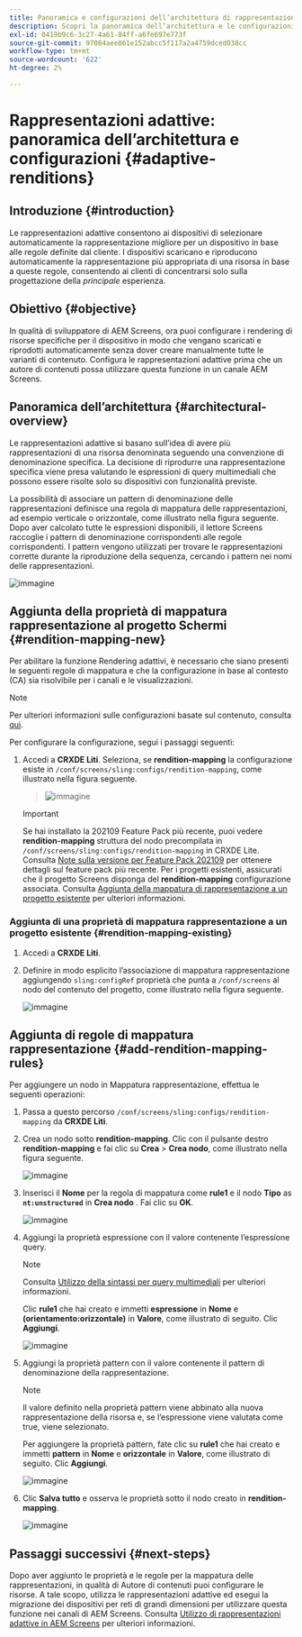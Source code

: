 ```yaml
---
title: Panoramica e configurazioni dell’architettura di rappresentazioni adattive
description: Scopri la panoramica dell’architettura e le configurazioni in CRXDE Liti per rappresentazioni adattive in AEM Screens.
exl-id: 0419b9c6-3c27-4a61-84ff-a6fe697e773f
source-git-commit: 97084aee861e152abcc5f117a2a4759dced038cc
workflow-type: tm+mt
source-wordcount: '622'
ht-degree: 2%

---
```


# Rappresentazioni adattive: panoramica dell’architettura e configurazioni {#adaptive-renditions}

## Introduzione {#introduction}

Le rappresentazioni adattive consentono ai dispositivi di selezionare automaticamente la rappresentazione migliore per un dispositivo in base alle regole definite dal cliente. I dispositivi scaricano e riproducono automaticamente la rappresentazione più appropriata di una risorsa in base a queste regole, consentendo ai clienti di concentrarsi solo sulla progettazione della *principale* esperienza.

## Obiettivo {#objective}

In qualità di sviluppatore di AEM Screens, ora puoi configurare i rendering di risorse specifiche per il dispositivo in modo che vengano scaricati e riprodotti automaticamente senza dover creare manualmente tutte le varianti di contenuto. Configura le rappresentazioni adattive prima che un autore di contenuti possa utilizzare questa funzione in un canale AEM Screens.

## Panoramica dell’architettura {#architectural-overview}

Le rappresentazioni adattive si basano sull’idea di avere più rappresentazioni di una risorsa denominata seguendo una convenzione di denominazione specifica. La decisione di riprodurre una rappresentazione specifica viene presa valutando le espressioni di query multimediali che possono essere risolte solo su dispositivi con funzionalità previste.

La possibilità di associare un pattern di denominazione delle rappresentazioni definisce una regola di mappatura delle rappresentazioni, ad esempio verticale o orizzontale, come illustrato nella figura seguente. Dopo aver calcolato tutte le espressioni disponibili, il lettore Screens raccoglie i pattern di denominazione corrispondenti alle regole corrispondenti. I pattern vengono utilizzati per trovare le rappresentazioni corrette durante la riproduzione della sequenza, cercando i pattern nei nomi delle rappresentazioni.

![immagine](/help/user-guide/assets/adaptive-renditions/adaptive-renditions.png)

## Aggiunta della proprietà di mappatura rappresentazione al progetto Schermi {#rendition-mapping-new}

Per abilitare la funzione Rendering adattivi, è necessario che siano presenti le seguenti regole di mappatura e che la configurazione in base al contesto (CA) sia risolvibile per i canali e le visualizzazioni.

>[!NOTE]
>Per ulteriori informazioni sulle configurazioni basate sul contenuto, consulta [qui](https://sling.apache.org/documentation/bundles/context-aware-configuration/context-aware-configuration.html).

Per configurare la configurazione, segui i passaggi seguenti:

1. Accedi a **CRXDE Liti**. Seleziona, se **rendition-mapping** la configurazione esiste in `/conf/screens/sling:configs/rendition-mapping`, come illustrato nella figura seguente.

   >![immagine](/help/user-guide/assets/adaptive-renditions/mapping-rules1.png)

   >[!IMPORTANT]
   >Se hai installato la 202109 Feature Pack più recente, puoi vedere **rendition-mapping** struttura del nodo precompilata in `/conf/screens/sling:configs/rendition-mapping` in CRXDE Lite. Consulta [Note sulla versione per Feature Pack 202109](/help/user-guide/release-notes-fp-202109.md) per ottenere dettagli sul feature pack più recente.
   >Per i progetti esistenti, assicurati che il progetto Screens disponga del **rendition-mapping** configurazione associata. Consulta [Aggiunta della mappatura di rappresentazione a un progetto esistente](#rendition-mapping-existing) per ulteriori informazioni.

### Aggiunta di una proprietà di mappatura rappresentazione a un progetto esistente {#rendition-mapping-existing}

1. Accedi a **CRXDE Liti**.

1. Definire in modo esplicito l’associazione di mappatura rappresentazione aggiungendo `sling:configRef` proprietà che punta a `/conf/screens` al nodo del contenuto del progetto, come illustrato nella figura seguente.

   ![immagine](/help/user-guide/assets/adaptive-renditions/renditon-mapping2.png)


## Aggiunta di regole di mappatura rappresentazione {#add-rendition-mapping-rules}

Per aggiungere un nodo in Mappatura rappresentazione, effettua le seguenti operazioni:

1. Passa a questo percorso `/conf/screens/sling:configs/rendition-mapping` da **CRXDE Liti**.
1. Crea un nodo sotto **rendition-mapping**. Clic con il pulsante destro **rendition-mapping** e fai clic su **Crea** > **Crea nodo**, come illustrato nella figura seguente.

   ![immagine](/help/user-guide/assets/adaptive-renditions/add-node1.png)

1. Inserisci il **Nome** per la regola di mappatura come **rule1** e il nodo **Tipo** as **`nt:unstructured`** in **Crea nodo** . Fai clic su **OK**.

   ![immagine](/help/user-guide/assets/adaptive-renditions/add-node2.png)


1. Aggiungi la proprietà espressione con il valore contenente l’espressione query.

   >[!NOTE]
   >Consulta [Utilizzo della sintassi per query multimediali](https://developer.mozilla.org/en-US/docs/Web/CSS/CSS_media_queries/Using_media_queries) per ulteriori informazioni.

   Clic **rule1** che hai creato e immetti **espressione** in **Nome** e **(orientamento:orizzontale)** in **Valore**, come illustrato di seguito. Clic **Aggiungi**.

   ![immagine](/help/user-guide/assets/adaptive-renditions/add-node3.png)

1. Aggiungi la proprietà pattern con il valore contenente il pattern di denominazione della rappresentazione.

   >[!NOTE]
   >Il valore definito nella proprietà pattern viene abbinato alla nuova rappresentazione della risorsa e, se l’espressione viene valutata come true, viene selezionato.

   Per aggiungere la proprietà pattern, fate clic su **rule1** che hai creato e immetti **pattern** in **Nome** e **orizzontale** in **Valore**, come illustrato di seguito. Clic **Aggiungi**.

   ![immagine](/help/user-guide/assets/adaptive-renditions/add-node4.png)

1. Clic **Salva tutto** e osserva le proprietà sotto il nodo creato in **rendition-mapping**.

   ![immagine](/help/user-guide/assets/adaptive-renditions/add-node5.png)

## Passaggi successivi {#next-steps}

Dopo aver aggiunto le proprietà e le regole per la mappatura delle rappresentazioni, in qualità di Autore di contenuti puoi configurare le risorse. A tale scopo, utilizza le rappresentazioni adattive ed esegui la migrazione dei dispositivi per reti di grandi dimensioni per utilizzare questa funzione nei canali di AEM Screens. Consulta [Utilizzo di rappresentazioni adattive in AEM Screens](/help/user-guide/using-adaptive-renditions.md) per ulteriori informazioni.
